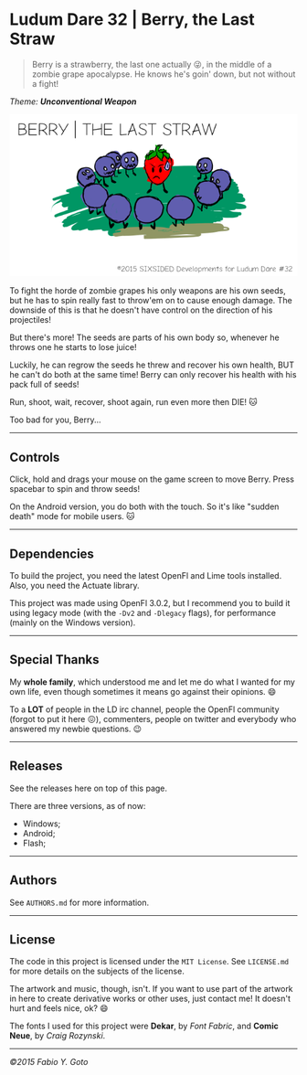 # Ludum Dare 32 | Berry, the Last Straw

> Berry is a strawberry, the last one actually :stuck_out_tongue_winking_eye:, in the middle of a zombie grape apocalypse. He knows he's goin' down, but not without a fight!

_Theme: **Unconventional Weapon**_

![Berry Title](art/berrytitle.png)

To fight the horde of zombie grapes his only weapons are his own seeds, but he has to spin really fast to throw'em on to cause enough damage. The downside of this is that he doesn't have control on the direction of his projectiles!

But there's more! The seeds are parts of his own body so, whenever he throws one he starts to lose juice!

Luckily, he can regrow the seeds he threw and recover his own health, BUT he can't do both at the same time! Berry can only recover his health with his pack full of seeds!

Run, shoot, wait, recover, shoot again, run even more then DIE! :cat:

Too bad for you, Berry...

----------------------------------------------------------------------

## Controls

Click, hold and drags your mouse on the game screen to move Berry. Press spacebar to spin and throw seeds!

On the Android version, you do both with the touch. So it's like "sudden death" mode for mobile users. :cat:

----------------------------------------------------------------------

## Dependencies

To build the project, you need the latest OpenFl and Lime tools installed. Also, you need the Actuate library.

This project was made using OpenFl 3.0.2, but I recommend you to build it using legacy mode (with the `-Dv2` and `-Dlegacy` flags), for performance (mainly on the Windows version).

----------------------------------------------------------------------

## Special Thanks

My **whole family**, which understood me and let me do what I wanted for my own life, even though sometimes it means go against their opinions. :smile:

To a **LOT** of people in the LD irc channel, people the OpenFl community (forgot to put it here :confounded:), commenters, people on twitter and everybody who answered my newbie questions. :wink:

----------------------------------------------------------------------

## Releases

See the releases here on top of this page.

There are three versions, as of now:

 - Windows;
 - Android;
 - Flash;

----------------------------------------------------------------------

## Authors

See `AUTHORS.md` for more information.

----------------------------------------------------------------------

## License

The code in this project is licensed under the `MIT License`. See `LICENSE.md` for more details on the subjects of the license.

The artwork and music, though, isn't. If you want to use part of the artwork in here to create derivative works or other uses, just contact me! It doesn't hurt and feels nice, ok? :smile:

The fonts I used for this project were **Dekar**, by _Font Fabric_, and **Comic Neue**, by _Craig Rozynski_.

----------------------------------------------------------------------

_©2015 Fabio Y. Goto_
